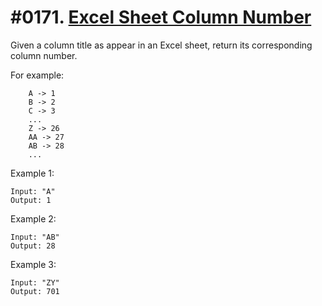 # #0171. [Excel Sheet Column Number](https://leetcode.com/problems/excel-sheet-column-number/description/) 

Given a column title as appear in an Excel sheet, return its corresponding column number.

For example:
    
    
    
        A -> 1
        B -> 2
        C -> 3
        ...
        Z -> 26
        AA -> 27
        AB -> 28 
        ...
    

Example 1:
    
    
    
    Input: "A"
    Output: 1
    

Example 2:
    
    
    
    Input: "AB"
    Output: 28
    

Example 3:
    
    
    
    Input: "ZY"
    Output: 701